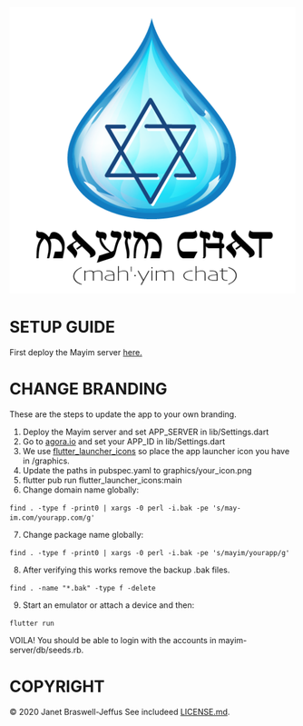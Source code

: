![Mayim Chat](/graphics/mayim_logo.png?raw=true "Mayim Chat")

# SETUP GUIDE

First deploy the Mayim server 
[here.](https://github.com/jjeffus/mayim-server/blob/master/GUIDE.md "Mayim Server Deployment Guide")

# CHANGE BRANDING

These are the steps to update the app to your own branding.

1. Deploy the Mayim server and set APP_SERVER in lib/Settings.dart
2. Go to [agora.io](https://agora.io) and set your APP_ID in lib/Settings.dart
3. We use
   [flutter_launcher_icons](https://github.com/fluttercommunity/flutter_launcher_icons)
so place the app launcher icon you have in /graphics.
4. Update the paths in pubspec.yaml to graphics/your_icon.png
5. flutter pub run flutter_launcher_icons:main
6. Change domain name globally:

`find . -type f -print0 | xargs -0 perl -i.bak -pe 's/may-im.com/yourapp.com/g'`

7. Change package name globally:

`find . -type f -print0 | xargs -0 perl -i.bak -pe 's/mayim/yourapp/g'`

8. After verifying this works remove the backup .bak files.

`find . -name "*.bak" -type f -delete`

9. Start an emulator or attach a device and then:

`flutter run`

VOILA! You should be able to login with the accounts in
mayim-server/db/seeds.rb.

# COPYRIGHT

&copy; 2020 Janet Braswell-Jeffus
See includeed
[LICENSE.md](https://github.com/jjeffus/mayim-app/blob/master/LICENSE.md).
